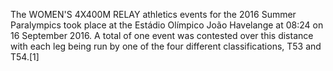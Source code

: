 The WOMEN'S 4X400M RELAY athletics events for the 2016 Summer Paralympics took place at the Estádio Olímpico João Havelange at 08:24 on 16 September 2016. A total of one event was contested over this distance with each leg being run by one of the four different classifications, T53 and T54.[1]
